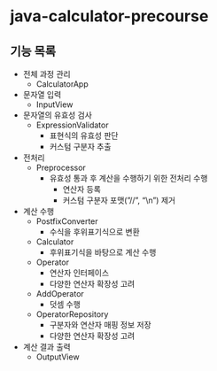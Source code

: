 # java-calculator-precourse
## 기능 목록
- 전체 과정 관리
    - CalculatorApp
- 문자열 입력
    - InputView
- 문자열의 유효성 검사
    - ExpressionValidator
        - 표현식의 유효성 판단
        - 커스텀 구분자 추출
- 전처리
    - Preprocessor
        - 유효성 통과 후 계산을 수행하기 위한 전처리 수행
            - 연산자 등록
            - 커스텀 구분자 포맷(”//”, “\n”) 제거
- 계산 수행
    - PostfixConverter
        - 수식을 후위표기식으로 변환
    - Calculator
        - 후위표기식을 바탕으로 계산 수행
    - Operator
        - 연산자 인터페이스
        - 다양한 연산자 확장성 고려
    - AddOperator
        - 덧셈 수행
    - OperatorRepository
        - 구분자와 연산자 매핑 정보 저장
        - 다양한 연산자 확장성 고려
- 계산 결과 출력
    - OutputView